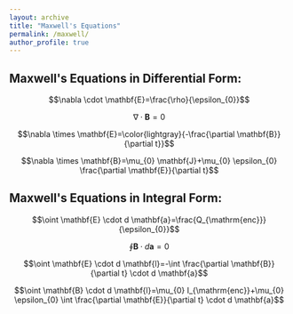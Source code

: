 ```yaml
---
layout: archive
title: "Maxwell's Equations"
permalink: /maxwell/
author_profile: true
---
```

## Maxwell's Equations in Differential Form:

$$\nabla \cdot \mathbf{E}=\frac{\rho}{\epsilon_{0}}$$

$$\nabla \cdot \mathbf{B}=0$$

$$\nabla \times \mathbf{E}=\color{lightgray}{-\frac{\partial \mathbf{B}}{\partial t}}$$

$$\nabla \times \mathbf{B}=\mu_{0} \mathbf{J}+\mu_{0} \epsilon_{0} \frac{\partial \mathbf{E}}{\partial t}$$

## Maxwell's Equations in Integral Form:

$$\oint \mathbf{E} \cdot d \mathbf{a}=\frac{Q_{\mathrm{enc}}}{\epsilon_{0}}$$

$$\oint \mathbf{B} \cdot d \mathbf{a}=0$$

$$\oint \mathbf{E} \cdot d \mathbf{l}=-\int \frac{\partial \mathbf{B}}{\partial t} \cdot d \mathbf{a}$$

$$\oint \mathbf{B} \cdot d \mathbf{l}=\mu_{0} I_{\mathrm{enc}}+\mu_{0} \epsilon_{0} \int \frac{\partial \mathbf{E}}{\partial t} \cdot d \mathbf{a}$$
